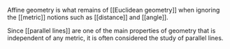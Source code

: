 Affine geometry is what remains of [[Euclidean geometry]] when ignoring the [[metric]] notions such as [[distance]] and [[angle]].

Since [[parallel lines]] are one of the main properties of geometry that is independent of any metric, it is often considered the study of parallel lines.